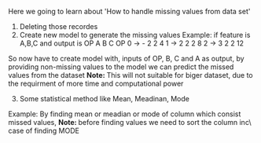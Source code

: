 Here we going to learn about 'How to handle missing values from data set'

1. Deleting those recordes
2. Create new model to generate the missing values
 Example:
if feature is A,B,C and output is OP 
     A B C   OP
0 -> - 2 2   4
1 -> 2 2 2   8
2 -> 3 2 2   12

So now have to create model with, inputs of OP, B, C and A as output,
by providing non-missing values to the model we can predict the missed values from the dataset
<b>Note: </b> This will not suitable for biger dataset, due to the requirment of more time and computational power

3. Some statistical method like Mean, Meadinan, Mode

 Example:
By finding mean or meadian or mode of column which consist missed values,
<b>Note: </b> before finding values we need to sort the column inc\ case of finding MODE 